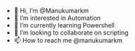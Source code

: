 - 👋 Hi, I’m @Manukumarkm
- 👀 I’m interested in Automation
- 🌱 I’m currently learning Powershell
- 💞️ I’m looking to collaborate on scripting
- 📫 How to reach me @manukumarkm

<!---
Manukumarkm/Manukumarkm is a ✨ special ✨ repository because its `README.md` (this file) appears on your GitHub profile.
You can click the Preview link to take a look at your changes.
--->
